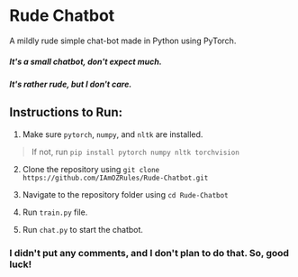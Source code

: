 # Rude Chatbot

A mildly rude simple chat-bot made in Python using PyTorch.

##### It's a small chatbot, don't expect much.
##### It's rather rude, but I don't care.

## Instructions to Run:
1. Make sure ```pytorch```, ```numpy```, and ```nltk``` are installed.
> If not, run ```pip install pytorch numpy nltk torchvision```

2. Clone the repository using ```git clone https://github.com/IAmOZRules/Rude-Chatbot.git```

3. Navigate to the repository folder using ```cd Rude-Chatbot```

4. Run ```train.py``` file.

5. Run ```chat.py``` to start the chatbot.

### I didn't put any comments, and I don't plan to do that. So, good luck!
